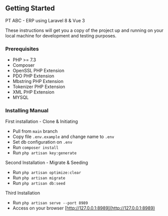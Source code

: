 ## Getting Started
PT ABC - ERP using Laravel 8 & Vue 3

These instructions will get you a copy of the project up and running on your local machine for development and testing purposes.

### Prerequisites
- PHP >= 7.3 
- Composer
- OpenSSL PHP Extension
- PDO PHP Extension
- Mbstring PHP Extension
- Tokenizer PHP Extension
- XML PHP Extension
- MYSQL

### Installing Manual
First installation - Clone & Initiating
- Pull from `main` branch
- Copy file `.env.example` and change name to `.env`
- Set db configuration on `.env`
- Run ```composer install```
- Run `php artisan key:generate`

Second Installation - Migrate & Seeding
- Run ```php artisan optimize:clear```
- Run ```php artisan migrate```
- Run ```php artisan db:seed```

Third Installation
- Run ```php artisan serve --port 8989```
- Access on your browser [http://127.0.0.1:8989](http://127.0.0.1:8989)
